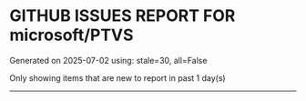 
# GITHUB ISSUES REPORT FOR microsoft/PTVS


Generated on 2025-07-02 using: stale=30, all=False


Only showing items that are new to report in past 1 day(s)


---




















